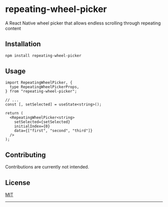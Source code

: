 # repeating-wheel-picker

A React Native wheel picker that allows endless scrolling through repeating content

## Installation

```sh
npm install repeating-wheel-picker
```

## Usage


```tsx
import RepeatingWheelPicker, {
  type RepeatingWheelPickerProps,
} from "repeating-wheel-picker";

// ...
const [, setSelected] = useState<string>();

return (
  <RepeatingWheelPicker<string>
    setSelected={setSelected}
    initialIndex={0}
    data={["first", "second", "third"]}
  />
);
```


## Contributing

Contributions are currently not intended.

## License

[MIT](LICENSE)

---
